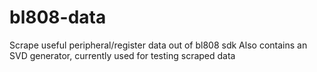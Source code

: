 # bl808-data
Scrape useful peripheral/register data out of bl808 sdk
Also contains an SVD generator, currently used for testing scraped data
